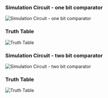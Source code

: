 ### Simulation Circuit - one bit comparator

![ Simulation Circuit - one bit comparator ](/srmeeevlab_logic_gates/PSOC/1_Development_of_voltage_controllers_for_SMIB_system_1/assets/images/exp7_a.png)

### Truth Table

![ Truth Table ](/srmeeevlab_logic_gates/PSOC/1_Development_of_voltage_controllers_for_SMIB_system_1/assets/images/exp7_b.png)

### Simulation Circuit - two bit comparator 

![ Simulation Circuit - two bit comparator ](/srmeeevlab_logic_gates/PSOC/1_Development_of_voltage_controllers_for_SMIB_system_1/assets/images/exp7_c.png)

### Truth Table

![ Truth Table ](/srmeeevlab_logic_gates/PSOC/1_Development_of_voltage_controllers_for_SMIB_system_1/assets/images/exp7_d.png)
